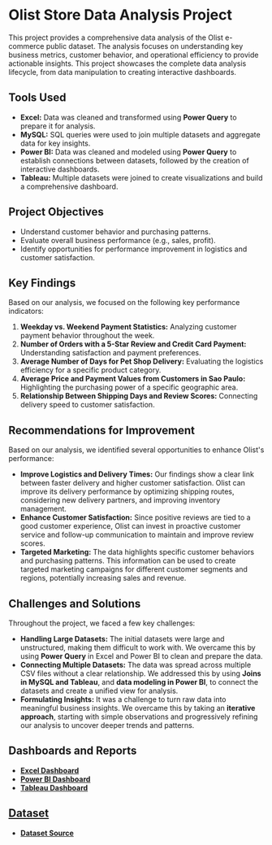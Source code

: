 # Olist Store Data Analysis Project

This project provides a comprehensive data analysis of the Olist e-commerce public dataset. The analysis focuses on understanding key business metrics, customer behavior, and operational efficiency to provide actionable insights. This project showcases the complete data analysis lifecycle, from data manipulation to creating interactive dashboards.

## Tools Used

* **Excel:** Data was cleaned and transformed using **Power Query** to prepare it for analysis.
* **MySQL:** SQL queries were used to join multiple datasets and aggregate data for key insights.
* **Power BI:** Data was cleaned and modeled using **Power Query** to establish connections between datasets, followed by the creation of interactive dashboards.
* **Tableau:** Multiple datasets were joined to create visualizations and build a comprehensive dashboard.

## Project Objectives

* Understand customer behavior and purchasing patterns.
* Evaluate overall business performance (e.g., sales, profit).
* Identify opportunities for performance improvement in logistics and customer satisfaction.

## Key Findings

Based on our analysis, we focused on the following key performance indicators:

1.  **Weekday vs. Weekend Payment Statistics:** Analyzing customer payment behavior throughout the week.
2.  **Number of Orders with a 5-Star Review and Credit Card Payment:** Understanding satisfaction and payment preferences.
3.  **Average Number of Days for Pet Shop Delivery:** Evaluating the logistics efficiency for a specific product category.
4.  **Average Price and Payment Values from Customers in Sao Paulo:** Highlighting the purchasing power of a specific geographic area.
5.  **Relationship Between Shipping Days and Review Scores:** Connecting delivery speed to customer satisfaction.

## Recommendations for Improvement

Based on our analysis, we identified several opportunities to enhance Olist's performance:

* **Improve Logistics and Delivery Times:** Our findings show a clear link between faster delivery and higher customer satisfaction. Olist can improve its delivery performance by optimizing shipping routes, considering new delivery partners, and improving inventory management.
* **Enhance Customer Satisfaction:** Since positive reviews are tied to a good customer experience, Olist can invest in proactive customer service and follow-up communication to maintain and improve review scores.
* **Targeted Marketing:** The data highlights specific customer behaviors and purchasing patterns. This information can be used to create targeted marketing campaigns for different customer segments and regions, potentially increasing sales and revenue.

## Challenges and Solutions

Throughout the project, we faced a few key challenges:

* **Handling Large Datasets:** The initial datasets were large and unstructured, making them difficult to work with. We overcame this by using **Power Query** in Excel and Power BI to clean and prepare the data.
* **Connecting Multiple Datasets:** The data was spread across multiple CSV files without a clear relationship. We addressed this by using **Joins in MySQL and Tableau**, and **data modeling in Power BI**, to connect the datasets and create a unified view for analysis.
* **Formulating Insights:** It was a challenge to turn raw data into meaningful business insights. We overcame this by taking an **iterative approach**, starting with simple observations and progressively refining our analysis to uncover deeper trends and patterns.

## Dashboards and Reports
* <a href="https://github.com/Johnmich1996/Olist-Store-Data-Analysis/blob/main/Excel-Dashboard~2.jpg"> **Excel Dashboard**
* <a href="https://github.com/Johnmich1996/Olist-Store-Data-Analysis/blob/main/Power%20Bi-Dashboard~2.jpg"> **Power BI Dashboard**
* <a href="https://github.com/Johnmich1996/Olist-Store-Data-Analysis/blob/main/Tableau-Dashboard~2.jpg"> **Tableau Dashboard**

## Dataset

* <a href="https://drive.google.com/drive/folders/1Hcedp_fGmR3njO5W99fi8VNLrM1cecsI?usp=drive_link"> **Dataset Source**
